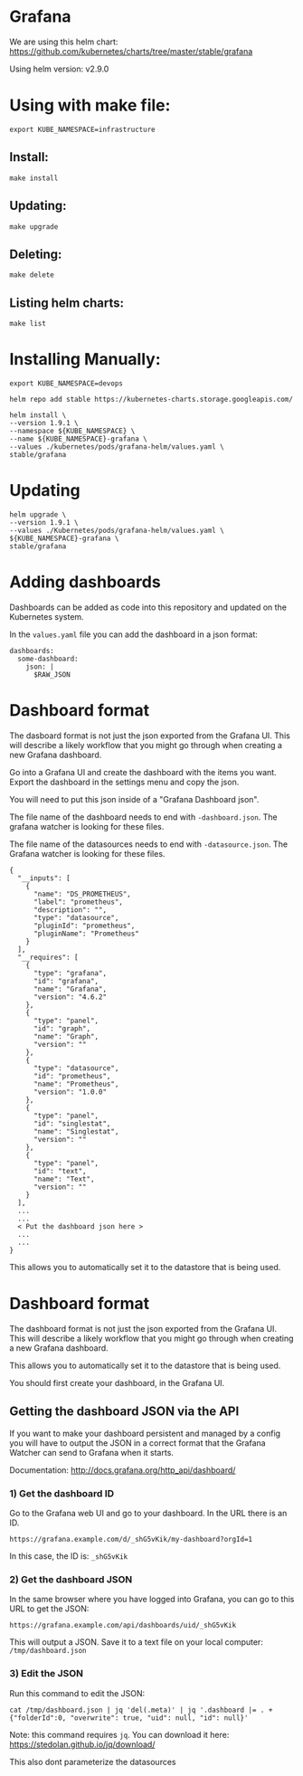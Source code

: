Grafana
============

We are using this helm chart: https://github.com/kubernetes/charts/tree/master/stable/grafana

Using helm version: v2.9.0

# Using with make file:
```
export KUBE_NAMESPACE=infrastructure
```

## Install:
```
make install
```

## Updating:
```
make upgrade
```

## Deleting:
```
make delete
```

## Listing helm charts:
```
make list
```

# Installing Manually:
```
export KUBE_NAMESPACE=devops
```

```
helm repo add stable https://kubernetes-charts.storage.googleapis.com/

helm install \
--version 1.9.1 \
--namespace ${KUBE_NAMESPACE} \
--name ${KUBE_NAMESPACE}-grafana \
--values ./kubernetes/pods/grafana-helm/values.yaml \
stable/grafana
```

# Updating
```
helm upgrade \
--version 1.9.1 \
--values ./Kubernetes/pods/grafana-helm/values.yaml \
${KUBE_NAMESPACE}-grafana \
stable/grafana
```

# Adding dashboards
Dashboards can be added as code into this repository and updated on the Kubernetes system.

In the `values.yaml` file you can add the dashboard in a json format:

```
dashboards:
  some-dashboard:
    json: |
      $RAW_JSON
```

# Dashboard format
The dasboard format is not just the json exported from the Grafana UI.  This will
describe a likely workflow that you might go through when creating a new Grafana
dashboard.

Go into a Grafana UI and create the dashboard with the items you want.  Export
the dashboard in the settings menu and copy the json.

You will need to put this json inside of a "Grafana Dashboard json".

The file name of the dashboard needs to end with `-dashboard.json`.  The grafana
watcher is looking for these files.

The file name of the datasources needs to end with `-datasource.json`.  The Grafana
watcher is looking for these files.

```
{
  "__inputs": [
    {
      "name": "DS_PROMETHEUS",
      "label": "prometheus",
      "description": "",
      "type": "datasource",
      "pluginId": "prometheus",
      "pluginName": "Prometheus"
    }
  ],
  "__requires": [
    {
      "type": "grafana",
      "id": "grafana",
      "name": "Grafana",
      "version": "4.6.2"
    },
    {
      "type": "panel",
      "id": "graph",
      "name": "Graph",
      "version": ""
    },
    {
      "type": "datasource",
      "id": "prometheus",
      "name": "Prometheus",
      "version": "1.0.0"
    },
    {
      "type": "panel",
      "id": "singlestat",
      "name": "Singlestat",
      "version": ""
    },
    {
      "type": "panel",
      "id": "text",
      "name": "Text",
      "version": ""
    }
  ],
  ...
  ...
  < Put the dashboard json here >
  ...
  ...
}
```

This allows you to automatically set it to the datastore that is being used.


# Dashboard format
The dashboard format is not just the json exported from the Grafana UI.  This will
describe a likely workflow that you might go through when creating a new Grafana
dashboard.

This allows you to automatically set it to the datastore that is being used.

You should first create your dashboard, in the Grafana UI.

## Getting the dashboard JSON via the API
If you want to make your dashboard persistent and managed by a config you will have
to output the JSON in a correct format that the Grafana Watcher can send to Grafana
when it starts.

Documentation: http://docs.grafana.org/http_api/dashboard/

### 1) Get the dashboard ID
Go to the Grafana web UI and go to your dashboard.  In the URL there is an ID.

```
https://grafana.example.com/d/_shG5vKik/my-dashboard?orgId=1
```

In this case, the ID is: `_shG5vKik`

### 2) Get the dashboard JSON
In the same browser where you have logged into Grafana, you can go to this URL to
get the JSON:

```
https://grafana.example.com/api/dashboards/uid/_shG5vKik
```

This will output a JSON.  Save it to a text file on your local computer: `/tmp/dashboard.json`

### 3) Edit the JSON

Run this command to edit the JSON:

```
cat /tmp/dashboard.json | jq 'del(.meta)' | jq '.dashboard |= . + {"folderId":0, "overwrite": true, "uid": null, "id": null}'
```

Note: this command requires `jq`.  You can download it here: https://stedolan.github.io/jq/download/

This also dont parameterize the datasources
